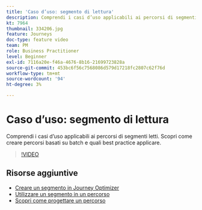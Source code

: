 ```yaml
---
title: 'Caso d’uso: segmento di lettura'
description: Comprendi i casi d’uso applicabili ai percorsi di segmenti letti. Scopri come creare percorsi basati su batch e quali best practice applicare.
kt: 7964
thumbnail: 334206.jpg
feature: Journeys
doc-type: feature video
team: PM
role: Business Practitioner
level: Beginner
exl-id: 7116a20e-f46a-4676-8b16-21699723828a
source-git-commit: 453bc6f56c7568086d579d17218fc2807c62f76d
workflow-type: tm+mt
source-wordcount: '94'
ht-degree: 3%

---
```


# Caso d’uso: segmento di lettura

Comprendi i casi d’uso applicabili ai percorsi di segmenti letti. Scopri come creare percorsi basati su batch e quali best practice applicare.

>[!VIDEO](https://video.tv.adobe.com/v/334206?quality=12)

## Risorse aggiuntive

* [Creare un segmento in Journey Optimizer](https://experienceleague.adobe.com/docs/journey-optimizer/using/segment/creating-a-segment.html)
* [Utilizzare un segmento in un percorso](https://experienceleague.adobe.com/docs/journey-optimizer/using/orchestrate-journeys/about-journey-building/read-segment.html)
* [Scopri come progettare un percorso](https://experienceleague.adobe.com/docs/journey-optimizer/using/orchestrate-journeys/create-journey/using-the-journey-designer.html)
